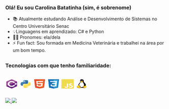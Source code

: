 ### Olá! Eu sou Carolina Batatinha (sim, é sobrenome)

- 📚 Atualmente estudando Análise e Desenvolvimento de Sistemas no Centro Universitário Senac
- 💡Linguagens em aprendizado: C# e Python
- 🙋‍♀️ Pronomes: ela/dela
- ⚡ Fun fact: Sou formada em Medicina Veterinária e trabalhei na área por um bom tempo.

##
### Tecnologias com que tenho familiaridade:
<div style="display: inline_block"><br>
  <img align="center" alt="Carol-Csharp" height="30" width="40" src="https://raw.githubusercontent.com/devicons/devicon/master/icons/csharp/csharp-original.svg">
  <img align="center" alt="Carol-Python" height="30" width="40" src="https://raw.githubusercontent.com/devicons/devicon/master/icons/python/python-original.svg">
  <img align="center" alt="Carol-HTML" height="30" width="40" src="https://raw.githubusercontent.com/devicons/devicon/master/icons/html5/html5-original.svg">
  <img align="center" alt="Carol-CSS" height="30" width="40" src="https://raw.githubusercontent.com/devicons/devicon/master/icons/css3/css3-original.svg">
  <img align="center" alt="Carol-Js" height="30" width="40" src="https://raw.githubusercontent.com/devicons/devicon/master/icons/javascript/javascript-plain.svg">
  <img align="center" alt="Carol-Linux" height="30" width="40" src="https://raw.githubusercontent.com/devicons/devicon/master/icons/linux/linux-original.svg">  
</div>

##   

<div align="justify">
  <a href="https://github.com/CarolinaBatatinha">
  <img height="180em" src="https://github-readme-stats.vercel.app/api?username=CarolinaBatatinha&show_icons=true&theme=dracula&include_all_commits=true&count_private=true"/>

  <img height="170em" src="https://github-readme-stats.vercel.app/api/top-langs/?username=CarolinaBatatinha&layout=compact&langs_count=7&theme=dracula"/>
</div>
